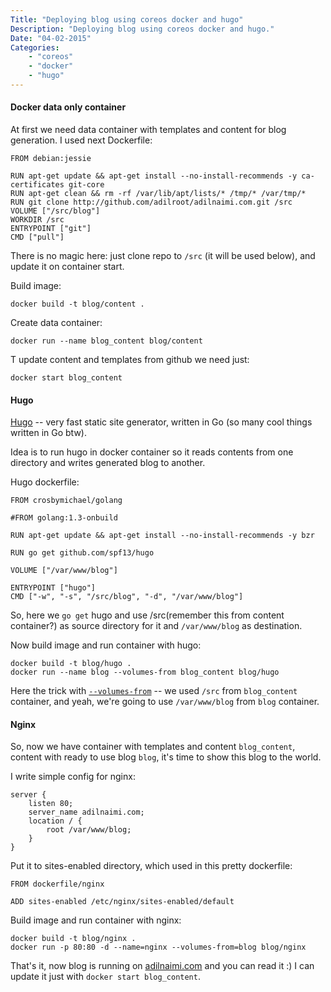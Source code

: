 ```yaml
---
Title: "Deploying blog using coreos docker and hugo"
Description: "Deploying blog using coreos docker and hugo."
Date: "04-02-2015"
Categories:
    - "coreos"
    - "docker"
    - "hugo"
---
```


#### Docker data only container

At first we need data container with templates and content for blog generation.
I used next Dockerfile:

```
FROM debian:jessie

RUN apt-get update && apt-get install --no-install-recommends -y ca-certificates git-core
RUN apt-get clean && rm -rf /var/lib/apt/lists/* /tmp/* /var/tmp/*
RUN git clone http://github.com/adilroot/adilnaimi.com.git /src
VOLUME ["/src/blog"]
WORKDIR /src
ENTRYPOINT ["git"]
CMD ["pull"]
```
There is no magic here: just clone repo to `/src` (it will be used below),
and update it on container start.

Build image:

```
docker build -t blog/content .
```

Create data container:

```
docker run --name blog_content blog/content
```

T update content and templates from github we need just:

```
docker start blog_content
```

#### Hugo

[Hugo](http://hugo.spf13.com) -- very fast static site generator, written in Go (so
many cool things written in Go btw).

Idea is to run hugo in docker container so it reads contents from one directory
and writes generated blog to another.

Hugo dockerfile:

```
FROM crosbymichael/golang

#FROM golang:1.3-onbuild

RUN apt-get update && apt-get install --no-install-recommends -y bzr

RUN go get github.com/spf13/hugo

VOLUME ["/var/www/blog"]

ENTRYPOINT ["hugo"]
CMD ["-w", "-s", "/src/blog", "-d", "/var/www/blog"]
```
So, here we `go get` hugo and use /src(remember this from content container?)
as source directory for it and `/var/www/blog` as destination.

Now build image and run container with hugo:

```
docker build -t blog/hugo .
docker run --name blog --volumes-from blog_content blog/hugo
```

Here the trick with
[`--volumes-from`](http://docs.docker.io/use/working_with_volumes/) -- we used
`/src` from `blog_content` container, and yeah, we're going to use
`/var/www/blog` from `blog` container.

#### Nginx

So, now we have container with templates and content `blog_content`, content
with ready to use blog `blog`, it's time to show this blog to the world.

I write simple config for nginx:

```
server {
    listen 80;
    server_name adilnaimi.com;
    location / {
        root /var/www/blog;
    }
}
```

Put it to sites-enabled directory, which used in this pretty dockerfile:

```
FROM dockerfile/nginx

ADD sites-enabled /etc/nginx/sites-enabled/default
```

Build image and run container with nginx:

```
docker build -t blog/nginx .
docker run -p 80:80 -d --name=nginx --volumes-from=blog blog/nginx
```

That's it, now blog is running on [adilnaimi.com](http://adilnaimi.com) and
you can read it :) I can update it just with `docker start blog_content`.
